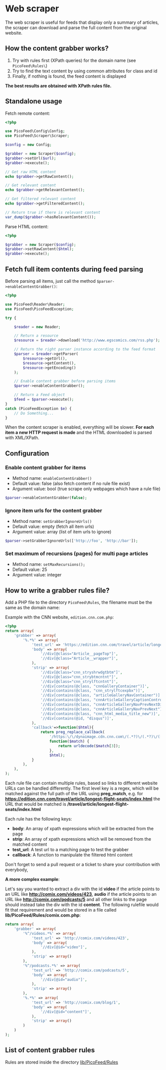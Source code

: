 Web scraper
===========

The web scraper is useful for feeds that display only a summary of articles, the scraper can download and parse the full content from the original website.

How the content grabber works?
------------------------------

1. Try with rules first (XPath queries) for the domain name (see `PicoFeed\Rules\`)
2. Try to find the text content by using common attributes for class and id
3. Finally, if nothing is found, the feed content is displayed

**The best results are obtained with XPath rules file.**

Standalone usage
----------------

Fetch remote content:

```php
<?php

use PicoFeed\Config\Config;
use PicoFeed\Scraper\Scraper;

$config = new Config;

$grabber = new Scraper($config);
$grabber->setUrl($url);
$grabber->execute();

// Get raw HTML content
echo $grabber->getRawContent();

// Get relevant content
echo $grabber->getRelevantContent();

// Get filtered relevant content
echo $grabber->getFilteredContent();

// Return true if there is relevant content
var_dump($grabber->hasRelevantContent());
```

Parse HTML content:

```php
<?php

$grabber = new Scraper($config);
$grabber->setRawContent($html);
$grabber->execute();
```

Fetch full item contents during feed parsing
--------------------------------------------

Before parsing all items, just call the method `$parser->enableContentGrabber()`:

```php
<?php

use PicoFeed\Reader\Reader;
use PicoFeed\PicoFeedException;

try {

    $reader = new Reader;

    // Return a resource
    $resource = $reader->download('http://www.egscomics.com/rss.php');

    // Return the right parser instance according to the feed format
    $parser = $reader->getParser(
        $resource->getUrl(),
        $resource->getContent(),
        $resource->getEncoding()
    );

    // Enable content grabber before parsing items
    $parser->enableContentGrabber();

    // Return a Feed object
    $feed = $parser->execute();
}
catch (PicoFeedException $e) {
    // Do Something...
}
```

When the content scraper is enabled, everything will be slower.
**For each item a new HTTP request is made** and the HTML downloaded is parsed with XML/XPath.

Configuration
-------------

### Enable content grabber for items

- Method name: `enableContentGrabber()`
- Default value: false (also fetch content if no rule file exist)
- Argument value: bool (true scrape only webpages which have a rule file)

```php
$parser->enableContentGrabber(false);
```

### Ignore item urls for the content grabber

- Method name: `setGrabberIgnoreUrls()`
- Default value: empty (fetch all item urls)
- Argument value: array (list of item urls to ignore)

```php
$parser->setGrabberIgnoreUrls(['http://foo', 'http://bar']);
```

### Set maximum of recursions (pages) for multi page articles
- Method name: `setMaxRecursions();`
- Default value: 25
- Argument value: integer

How to write a grabber rules file?
----------------------------------

Add a PHP file to the directory `PicoFeed\Rules`, the filename must be the same as the domain name:

Example with the CNN website, `edition.cnn.com.php`:

```php
<?php
return array(
    'grabber' => array(
        '%.*%' => array(
            'test_url' => 'https://edition.cnn.com/travel/article/longest-flight-seats/index.html',
            'body' => array(
                '//div[@class="Article__pageTop"]',
                '//div[@class="Article__wrapper"]',
            ),
            'strip' => array(
                '//div[@class="cnn_stryshrwdgtbtm"]',
                '//div[@class="cnn_strybtmcntnt"]',
                '//div[@class="cnn_strylftcntnt"]',
                '//div[contains(@class, "cnnGalleryContainer")]',
                '//div[contains(@class, "cnn_strylftcexpbx")]',
                '//div[contains(@class, "articleGalleryNavContainer")]',
                '//div[contains(@class, "cnnArticleGalleryCaptionControl")]',
                '//div[contains(@class, "cnnArticleGalleryNavPrevNextDisabled")]',
                '//div[contains(@class, "cnnArticleGalleryNavPrevNext")]',
                '//div[contains(@class, "cnn_html_media_title_new")]',
                '//div[contains(@id, "disqus")]',
            ),
            'callback'=>function($html){
                return preg_replace_callback(
                    '/https:\/\/dynaimage.cdn.cnn.com\/(.*?)\/(.*?)\/([-a-zA-Z0-9@:%_\+.~#?&\/\/=]*)/i',
                    function($match) {
                        return urldecode($match[3]);
                    },
                    $html);
            }
        ),
    ),
);
```
Each rule file can contain multiple rules, based so links to different website URLs can be handled differently. The first level key is a regex, which will be matched against the full path of the URL using **preg_match**, e.g. for **https://edition.cnn.com/travel/article/longest-flight-seats/index.html** the URL that would be matched is **/travel/article/longest-flight-seats/index.html**

Each rule has the following keys:
* **body**: An array of xpath expressions which will be extracted from the page
* **strip**: An array of xpath expressions which will be removed from the matched content
* **test_url**: A test url to a matching page to test the grabber
* **callback**: A function to manipulate the filtered html content

Don't forget to send a pull request or a ticket to share your contribution with everybody,

**A more complex example**:

Let's say you wanted to extract a div with the id **video** if the article points to an URL like **http://comix.com/videos/423**, **audio** if the article points to an URL like **http://comix.com/podcasts/5** and all other links to the page should instead take the div with the id **content**. The following rulefile would fit that requirement and would be stored in a file called **lib/PicoFeed/Rules/comix.com.php**:


```php
return array(
    'grabber' => array(
        '%^/videos.*%' => array(
            'test_url' => 'http://comix.com/videos/423',
            'body' => array(
                '//div[@id="video"]',
            ),
            'strip' => array()
        ),
        '%^/podcasts.*%' => array(
            'test_url' => 'http://comix.com/podcasts/5',
            'body' => array(
                '//div[@id="audio"]',
            ),
            'strip' => array()
        ),
        '%.*%' => array(
            'test_url' => 'http://comix.com/blog/1',
            'body' => array(
                '//div[@id="content"]',
            ),
            'strip' => array()
        )
    )
);
```

List of content grabber rules
-----------------------------

Rules are stored inside the directory [lib/PicoFeed/Rules](https://github.com/miniflux/picoFeed/tree/master/lib/PicoFeed/Rules)
